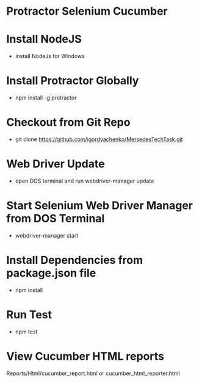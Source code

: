 # Protractor Selenium Cucumber
#

# Install NodeJS
* Install NodeJs for Windows

# Install Protractor Globally
* npm install -g protractor

# Checkout from Git Repo
* git clone https://github.com/igordyachenko/MersedesTechTask.git

# Web Driver Update
* open DOS terminal and run webdriver-manager update

# Start Selenium Web Driver Manager from DOS Terminal
* webdriver-manager start

# Install Dependencies from package.json file
 * npm install

# Run Test
 * npm test

# View Cucumber HTML reports
Reports/Html/cucumber_report.html or cucumber_html_reporter.html
